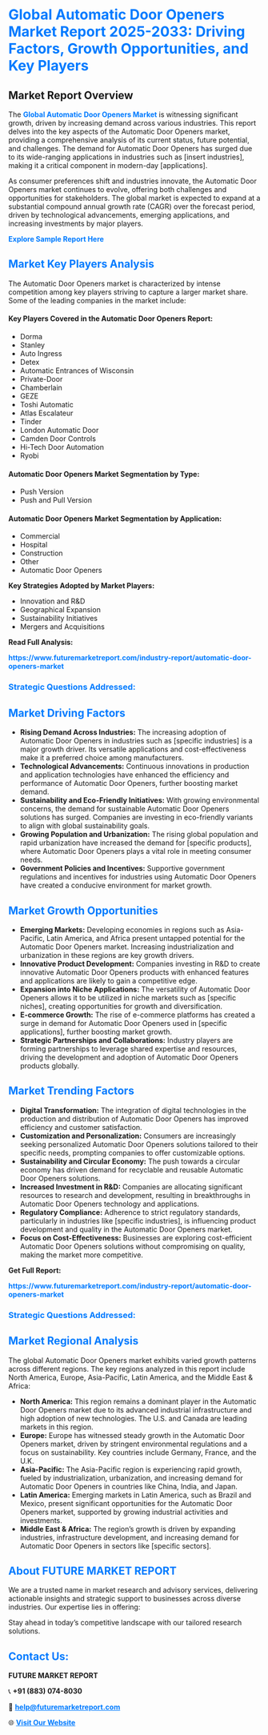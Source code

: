 <h1 style="color: #007BFF;">Global Automatic Door Openers Market Report 2025-2033: Driving Factors, Growth Opportunities, and Key Players</h1>

<section id="overview">
<h2>Market Report Overview</h2>
<p>The <a href="https://www.futuremarketreport.com/industry-report/automatic-door-openers-market" style="color: #007BFF; text-decoration: none;"><strong>Global Automatic Door Openers Market</strong></a> is witnessing significant growth, driven by increasing demand across various industries. This report delves into the key aspects of the Automatic Door Openers market, providing a comprehensive analysis of its current status, future potential, and challenges. The demand for Automatic Door Openers has surged due to its wide-ranging applications in industries such as [insert industries], making it a critical component in modern-day [applications].</p>
<p>As consumer preferences shift and industries innovate, the Automatic Door Openers market continues to evolve, offering both challenges and opportunities for stakeholders. The global market is expected to expand at a substantial compound annual growth rate (CAGR) over the forecast period, driven by technological advancements, emerging applications, and increasing investments by major players.</p>
</section>

<section id="overview">
<p><a href="https://www.futuremarketreport.com/request-sample/reportId=120270" style="color: #007BFF; text-decoration: none;"><strong>Explore Sample Report Here</strong></a></p>
</section>

<section id="key-players">
<h2 style="color: #007BFF;">Market Key Players Analysis</h2>
<p>The Automatic Door Openers market is characterized by intense competition among key players striving to capture a larger market share. Some of the leading companies in the market include:</p>
<h4>Key Players Covered in the Automatic Door Openers Report:</h4>
<ul><li>Dorma</li><li>Stanley</li><li>Auto Ingress</li><li>Detex</li><li>Automatic Entrances of Wisconsin</li><li>Private-Door</li><li>Chamberlain</li><li>GEZE</li><li>Toshi Automatic</li><li>Atlas Escalateur</li><li>Tinder</li><li>London Automatic Door</li><li>Camden Door Controls</li><li>Hi-Tech Door Automation</li><li>Ryobi</li></ul>
<h4>Automatic Door Openers Market Segmentation by Type:</h4>
<ul><li>Push Version</li><li>Push and Pull Version</li></ul>

<h4>Automatic Door Openers Market Segmentation by Application:</h4>
<ul><li>Commercial</li><li>Hospital</li><li>Construction</li><li>Other</li><li>Automatic Door Openers</li></ul>
<p><strong>Key Strategies Adopted by Market Players:</strong></p>
<ul>
<li>Innovation and R&D</li>
<li>Geographical Expansion</li>
<li>Sustainability Initiatives</li>
<li>Mergers and Acquisitions</li>
</ul>
</section>

<section>
<p><strong>Read Full Analysis: </strong></p><a href="https://www.futuremarketreport.com/industry-report/automatic-door-openers-market" style="color: #007BFF; text-decoration: none;"><strong>https://www.futuremarketreport.com/industry-report/automatic-door-openers-market</strong></a>
<h3 style="color: #007BFF;">Strategic Questions Addressed:</h3>
</section>

<section id="driving-factors">
<h2 style="color: #007BFF;">Market Driving Factors</h2>
<ul>
<li><strong>Rising Demand Across Industries:</strong> The increasing adoption of Automatic Door Openers in industries such as [specific industries] is a major growth driver. Its versatile applications and cost-effectiveness make it a preferred choice among manufacturers.</li>
<li><strong>Technological Advancements:</strong> Continuous innovations in production and application technologies have enhanced the efficiency and performance of Automatic Door Openers, further boosting market demand.</li>
<li><strong>Sustainability and Eco-Friendly Initiatives:</strong> With growing environmental concerns, the demand for sustainable Automatic Door Openers solutions has surged. Companies are investing in eco-friendly variants to align with global sustainability goals.</li>
<li><strong>Growing Population and Urbanization:</strong> The rising global population and rapid urbanization have increased the demand for [specific products], where Automatic Door Openers plays a vital role in meeting consumer needs.</li>
<li><strong>Government Policies and Incentives:</strong> Supportive government regulations and incentives for industries using Automatic Door Openers have created a conducive environment for market growth.</li>
</ul>
</section>

<section id="growth-opportunities">
<h2 style="color: #007BFF;">Market Growth Opportunities</h2>
<ul>
<li><strong>Emerging Markets:</strong> Developing economies in regions such as Asia-Pacific, Latin America, and Africa present untapped potential for the Automatic Door Openers market. Increasing industrialization and urbanization in these regions are key growth drivers.</li>
<li><strong>Innovative Product Development:</strong> Companies investing in R&D to create innovative Automatic Door Openers products with enhanced features and applications are likely to gain a competitive edge.</li>
<li><strong>Expansion into Niche Applications:</strong> The versatility of Automatic Door Openers allows it to be utilized in niche markets such as [specific niches], creating opportunities for growth and diversification.</li>
<li><strong>E-commerce Growth:</strong> The rise of e-commerce platforms has created a surge in demand for Automatic Door Openers used in [specific applications], further boosting market growth.</li>
<li><strong>Strategic Partnerships and Collaborations:</strong> Industry players are forming partnerships to leverage shared expertise and resources, driving the development and adoption of Automatic Door Openers products globally.</li>
</ul>
</section>

<section id="trending-factors">
<h2 style="color: #007BFF;">Market Trending Factors</h2>
<ul>
<li><strong>Digital Transformation:</strong> The integration of digital technologies in the production and distribution of Automatic Door Openers has improved efficiency and customer satisfaction.</li>
<li><strong>Customization and Personalization:</strong> Consumers are increasingly seeking personalized Automatic Door Openers solutions tailored to their specific needs, prompting companies to offer customizable options.</li>
<li><strong>Sustainability and Circular Economy:</strong> The push towards a circular economy has driven demand for recyclable and reusable Automatic Door Openers solutions.</li>
<li><strong>Increased Investment in R&D:</strong> Companies are allocating significant resources to research and development, resulting in breakthroughs in Automatic Door Openers technology and applications.</li>
<li><strong>Regulatory Compliance:</strong> Adherence to strict regulatory standards, particularly in industries like [specific industries], is influencing product development and quality in the Automatic Door Openers market.</li>
<li><strong>Focus on Cost-Effectiveness:</strong> Businesses are exploring cost-efficient Automatic Door Openers solutions without compromising on quality, making the market more competitive.</li>
</ul>
</section>

<section>
<p><strong>Get Full Report: </strong></p><a href="https://www.futuremarketreport.com/industry-report/automatic-door-openers-market" style="color: #007BFF; text-decoration: none;"><strong>https://www.futuremarketreport.com/industry-report/automatic-door-openers-market</strong></a>
<h3 style="color: #007BFF;">Strategic Questions Addressed:</h3>
</section>


<section id="regional-analysis">
<h2 style="color: #007BFF;">Market Regional Analysis</h2>
<p>The global Automatic Door Openers market exhibits varied growth patterns across different regions. The key regions analyzed in this report include North America, Europe, Asia-Pacific, Latin America, and the Middle East & Africa:</p>
<ul>
<li><strong>North America:</strong> This region remains a dominant player in the Automatic Door Openers market due to its advanced industrial infrastructure and high adoption of new technologies. The U.S. and Canada are leading markets in this region.</li>
<li><strong>Europe:</strong> Europe has witnessed steady growth in the Automatic Door Openers market, driven by stringent environmental regulations and a focus on sustainability. Key countries include Germany, France, and the U.K.</li>
<li><strong>Asia-Pacific:</strong> The Asia-Pacific region is experiencing rapid growth, fueled by industrialization, urbanization, and increasing demand for Automatic Door Openers in countries like China, India, and Japan.</li>
<li><strong>Latin America:</strong> Emerging markets in Latin America, such as Brazil and Mexico, present significant opportunities for the Automatic Door Openers market, supported by growing industrial activities and investments.</li>
<li><strong>Middle East & Africa:</strong> The region’s growth is driven by expanding industries, infrastructure development, and increasing demand for Automatic Door Openers in sectors like [specific sectors].</li>
</ul>
</section>

<footer>
<h2 style="color: #007BFF;">About FUTURE MARKET REPORT</h2>
<p>We are a trusted name in market research and advisory services, delivering actionable insights and strategic support to businesses across diverse industries. Our expertise lies in offering:</p>

<p>Stay ahead in today’s competitive landscape with our tailored research solutions.</p>

<h2 style="color: #007BFF;">Contact Us:</h2>
<p><strong>FUTURE MARKET REPORT</strong></p>
<p>📞 <strong>+91 (883) 074-8030</strong></p>
<p>📧 <strong><a href="mailto:help@futuremarketreport.com" style="color: #007BFF;">help@futuremarketreport.com</a></strong></p>
<p>🌐 <strong><a href="https://www.futuremarketreport.com/" style="color: #007BFF;">Visit Our Website</a></strong></p>
</footer>